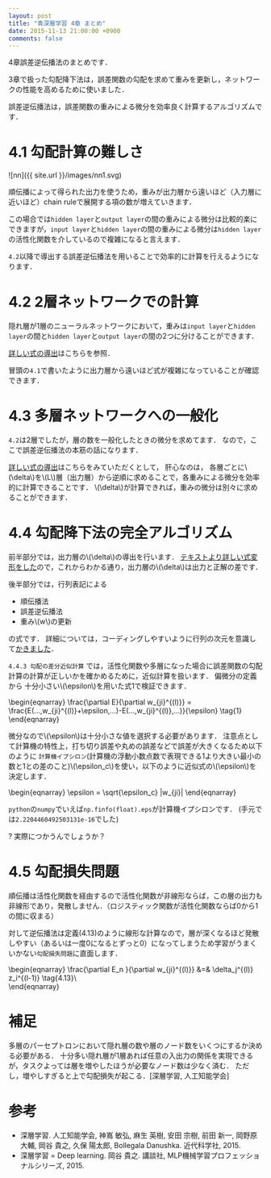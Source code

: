 ```yaml
---
layout: post
title: "青深層学習 4章 まとめ"
date: 2015-11-13 21:00:00 +0900
comments: false
---
```


4章誤差逆伝播法のまとめです．

3章で扱った勾配降下法は，誤差関数の勾配を求めて重みを更新し，ネットワークの性能を高めるために使いました．

誤差逆伝播法は，誤差関数の重みによる微分を効率良く計算するアルゴリズムです．

# 4.1 勾配計算の難しさ
![nn]({{ site.url }}/images/nn1.svg)

順伝播によって得られた出力を使うため，重みが出力層から遠いほど（入力層に近いほど）chain ruleで展開する項の数が増えていきます．

この場合では`hidden layer`と`output layer`の間の重みによる微分は比較的楽にできますが，`input layer`と`hidden layer`の間の重みによる微分は`hidden layer`の活性化関数を介しているので複雑になると言えます．

`4.2`以降で導出する誤差逆伝播法を用いることで効率的に計算を行えるようになります．


# 4.2 2層ネットワークでの計算
隠れ層が1層のニューラルネットワークにおいて，重みは`input layer`と`hidden layer`の間と`hidden layer`と`output layer`の間の2つに分けることができます．

[詳しい式の導出](http://nzw0301.github.io/2015/11/blueDeepLearningChapter42/)はこちらを参照．

冒頭の`4.1`で書いたように出力層から遠いほど式が複雑になっていることが確認できます．

# 4.3 多層ネットワークへの一般化
`4.2`は2層でしたが，層の数を一般化したときの微分を求めてます．
なので，ここで誤差逆伝播法の本筋の話になります．

[詳しい式の導出](http://nzw0301.github.io/2015/11/blueDeepLearningChapter43/)はこちらをみていただくとして，
肝心なのは， 各層ごとに\\(\delta\\)を\\(L\\)層（出力層）から逆順に求めることで，各重みによる微分を効率的に計算できることです．
\\(\delta\\)が計算できれば，重みの微分は別々に求めることができます．

# 4.4 勾配降下法の完全アルゴリズム

前半部分では，出力層の\\(\delta\\)の導出を行います．
[テキストより詳しい式変形をした](http://nzw0301.github.io/2015/11/blueDeepLearningChapter44/)ので，これからわかる通り，出力層の\\(\delta\\)は出力と正解の差です．

後半部分では，行列表記による

- 順伝播法
- 誤差逆伝播法
- 重み\\(w\\)の更新

の式です．
詳細については，コーディングしやすいように行列の次元を意識して[かきました](http://nzw0301.github.io/2015/11/blueDeepLearningChapter442/)．

`4.4.3 勾配の差分近似計算`  では，活性化関数や多層になった場合に誤差関数の勾配計算の計算が正しいかを確かめるために，近似計算を扱います．
偏微分の定義から
十分小さい\\(\epsilon\\)を用いた式1で検証できます．

\begin{eqnarray}
\frac{\partial E}{\partial w_{ji}^{(l)}} = \frac{E(...,w_{ji}^{(l)}+\epsilon,...)-E(...,w_{ji}^{(l)},...)}{\epsilon} \tag{1}
\end{eqnarray}

微分なので\\(\epsilon\\)は十分小さな値を選択する必要があります．
注意点として計算機の特性上，打ち切り誤差や丸めの誤差などで誤差が大きくなるため以下のように
`計算機イプシロン`(計算機の浮動小数点数で表現できる1より大きい最小の数と1との差のこと)\\(\epsilon_c\\)を使い，以下のように近似式の\\(\epsilon\\)を決定します．

\begin{eqnarray}
\epsilon = \sqrt{\epsilon_c} |w_{ji}|
\end{eqnarray}

`python`の`numpy`でいえば`np.finfo(float).eps`が計算機イプシロンです．
(手元では`2.2204460492503131e-16`でした)

? 実際につかうんでしょうか？

# 4.5 勾配損失問題

順伝播は活性化関数を経由するので活性化関数が非線形ならば，この層の出力も非線形であり，発散しません．（ロジスティック関数が活性化関数ならば0から1の間に収まる）

対して逆伝播法は定義(4.13)のように線形な計算なので，層が深くなるほど発散しやすい（あるいは一度0になるとずっと0）になってしまうため学習がうまくいかない`勾配損失問題`に直面します．


\begin{eqnarray}
\frac{\partial E_n }{\partial w_{ji}^{(l)}} &=&
\delta_j^{(l)} z_i^{(l-1)} \tag{4.13}\\\
\end{eqnarray}

# 補足

多層のパーセプトロンにおいて隠れ層の数や層のノード数をいくつにするか決める必要がある．
十分多い隠れ層が1層あれば任意の入出力の関係を実現できるが，タスクよっては層を増やしたほうが必要なノード数は少なく済む．
ただし，増やしすぎると上で勾配損失が起こる．[深層学習, 人工知能学会]


# 参考
- 深層学習. 人工知能学会, 神嶌 敏弘, 麻生 英樹, 安田 宗樹, 前田 新一, 岡野原 大輔, 岡谷 貴之, 久保 陽太郎, Bollegala Danushka. 近代科学社, 2015.
- 深層学習 = Deep learning. 岡谷 貴之. 講談社, MLP機械学習プロフェッショナルシリーズ, 2015.